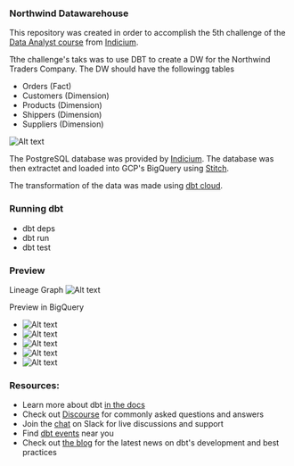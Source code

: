 
### Northwind Datawarehouse
This repository was created in order to accomplish the 5th challenge of the [Data Analyst course](https://academy.indicium.tech/my/) from [Indicium](https://indicium.tech/).

Tthe challenge's taks was to use DBT to create a DW for the Northwind Traders Company. The DW should have the followingg tables
- Orders (Fact)
- Customers (Dimension)
- Products (Dimension)
- Shippers (Dimension)
- Suppliers (Dimension)

![Alt text](/images/conceptual.PNG?raw=true)

The PostgreSQL database was provided by [Indicium](https://indicium.tech/). The database was then extractet and loaded into GCP's BigQuery using [Stitch](https://www.stitchdata.com/). 

The transformation of the data was made using [dbt cloud](https://www.getdbt.com/).

### Running dbt
- dbt deps
- dbt run
- dbt test

### Preview

Lineage Graph
![Alt text](/images/lineage.PNG?raw=true)

Preview in BigQuery
- ![Alt text](/images/fact_orders.PNG?raw=true "Fact Orders")
- ![Alt text](/images/dim_customers.PNG?raw=true "Dim Customers")
- ![Alt text](/images/dim_products.PNG?raw=true "Dim Products")
- ![Alt text](/images/dim_shippers.PNG?raw=true "Dim Shippers")
- ![Alt text](/images/dim_suppliers.PNG?raw=true "Dim Suppliers")

### Resources:
- Learn more about dbt [in the docs](https://docs.getdbt.com/docs/introduction)
- Check out [Discourse](https://discourse.getdbt.com/) for commonly asked questions and answers
- Join the [chat](http://slack.getdbt.com/) on Slack for live discussions and support
- Find [dbt events](https://events.getdbt.com) near you
- Check out [the blog](https://blog.getdbt.com/) for the latest news on dbt's development and best practices
